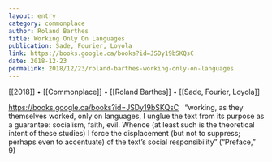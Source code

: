 ```yaml
---
layout: entry
category: commonplace
author: Roland Barthes
title: Working Only On Languages
publication: Sade, Fourier, Loyola
link: https://books.google.ca/books?id=JSDy19bSKQsC
date: 2018-12-23
permalink: 2018/12/23/roland-barthes-working-only-on-languages
---
```


[[2018]] • [[Commonplace]] • [[Roland Barthes]] • [[Sade, Fourier, Loyola]]

https://books.google.ca/books?id=JSDy19bSKQsC
 
“working, as they themselves worked, only on languages, I unglue the text from its purpose as a guarantee: socialism, faith, evil. Whence (at least such is the theoretical intent of these studies) I force the displacement (but not to suppress; perhaps even to accentuate) of the text’s social responsibility” (“Preface,” 9)